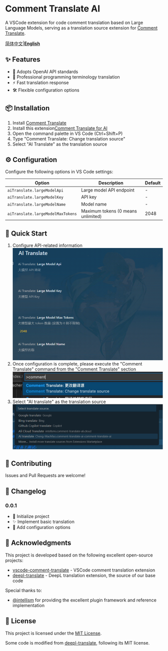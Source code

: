 # Comment Translate AI

A VSCode extension for code comment translation based on Large Language Models, serving as a translation source extension for [Comment Translate](https://github.com/intellism/vscode-comment-translate).

[简体中文](README.md)|[**English**](README_en.md)

## ✨ Features

- 🤖 Adopts OpenAI API standards
- 🎯 Professional programming terminology translation
- ⚡ Fast translation response
- 🛠️ Flexible configuration options

## 📦 Installation

1. Install [Comment Translate](https://github.com/intellism/vscode-comment-translate)
2. Install this extension[Comment Translate for AI](https://marketplace.visualstudio.com/items?itemName=Cheng-MaoMao.ai-powered-comment-translate-extension&ssr=false#overview)
3. Open the command palette in VS Code (Ctrl+Shift+P)
4. Type "Comment Translate: Change translation source"
5. Select "AI Translate" as the translation source

## ⚙️ Configuration

Configure the following options in VS Code settings:

| Option                              | Description                        | Default |
| ----------------------------------- | ---------------------------------- | ------- |
| `aiTranslate.largeModelApi`       | Large model API endpoint           | -       |
| `aiTranslate.largeModelKey`       | API key                            | -       |
| `aiTranslate.largeModelName`      | Model name                         | -       |
| `aiTranslate.largeModelMaxTokens` | Maximum tokens (0 means unlimited) | 2048    |

## 🚀 Quick Start

1. Configure API-related information
   ![配置](./image/setting.png)
2. Once configuration is complete, please execute the "Comment Translate" command from the "Comment Translate" section
   ![换源](./image/change.png)
3. Select "AI translate" as the translation source
   ![选择](./image/select.png)

## 🤝 Contributing

Issues and Pull Requests are welcome!

## 📝 Changelog

### 0.0.1

- 🎉 Initialize project
- ✨ Implement basic translation
- 🔧 Add configuration options

## 🙏 Acknowledgments

This project is developed based on the following excellent open-source projects:

- [vscode-comment-translate](https://github.com/intellism/vscode-comment-translate) - VSCode comment translation extension
- [deepl-translate](https://github.com/intellism/deepl-translate) - DeepL translation extension, the source of our base code

Special thanks to:

- [@intellism](https://github.com/intellism) for providing the excellent plugin framework and reference implementation

## 📄 License

This project is licensed under the [MIT License](LICENSE).

Some code is modified from [deepl-translate](https://github.com/intellism/deepl-translate), following its MIT license.
